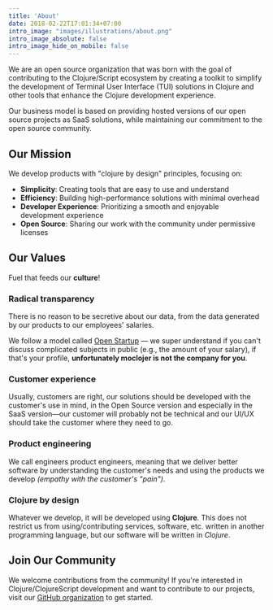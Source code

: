 ```yaml
---
title: 'About'
date: 2018-02-22T17:01:34+07:00
intro_image: "images/illustrations/about.png"
intro_image_absolute: false
intro_image_hide_on_mobile: false
---
```


We are an open source organization that was born with the goal of contributing to the Clojure/Script ecosystem by creating a toolkit to simplify the development of Terminal User Interface (TUI) solutions in Clojure and other tools that enhance the Clojure development experience.

Our business model is based on providing hosted versions of our open source projects as SaaS solutions, while maintaining our commitment to the open source community.

## Our Mission

We develop products with "clojure by design" principles, focusing on:

- **Simplicity**: Creating tools that are easy to use and understand
- **Efficiency**: Building high-performance solutions with minimal overhead
- **Developer Experience**: Prioritizing a smooth and enjoyable development experience
- **Open Source**: Sharing our work with the community under permissive licenses

## Our Values

Fuel that feeds our **culture**!

### Radical transparency

There is no reason to be secretive about our data, from the data generated by our products to our employees' salaries.

We follow a model called [Open Startup](https://hackernoon.com/what-does-it-mean-to-be-an-open-startup-f4446984189) — we super understand if you can't discuss complicated subjects in public (e.g., the amount of your salary), if that's your profile, **unfortunately moclojer is not the company for you**.

### Customer experience

Usually, customers are right, our solutions should be developed with the customer's use in mind, in the Open Source version and especially in the SaaS version—our customer will probably not be technical and our UI/UX should take the customer where they need to go.

### Product engineering

We call engineers product engineers, meaning that we deliver better software by understanding the customer's needs and using the products we develop *(empathy with the customer's "pain")*.

### Clojure by design

Whatever we develop, it will be developed using **Clojure**. This does not restrict us from using/contributing services, software, etc. written in another programming language, but our software will be written in *Clojure*.

## Join Our Community

We welcome contributions from the community! If you're interested in Clojure/ClojureScript development and want to contribute to our projects, visit our [GitHub organization](https://github.com/moclojer) to get started.
